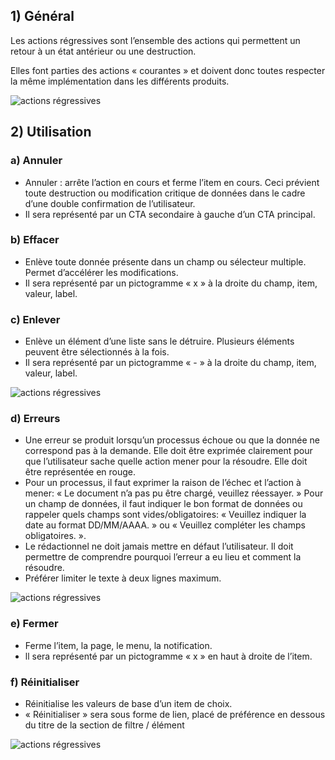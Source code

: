 ## 1) Général

Les actions régressives sont l’ensemble des actions qui permettent un retour à un état antérieur ou une destruction.

Elles font parties des actions « courantes » et doivent donc toutes respecter la même implémentation dans les différents produits.

<img src="../../assets/images/actions-reg/actions-reg-01.jpg" alt="actions régressives" class="tk-markdown__img-fullscreen" />

## 2) Utilisation

### a) Annuler

-   Annuler : arrête l’action en cours et ferme l’item en cours. Ceci prévient toute destruction ou modification critique de données dans le cadre d’une double confirmation de l’utilisateur.
-   Il sera représenté par un CTA secondaire à gauche d’un CTA principal.

### b) Effacer

-   Enlève toute donnée présente dans un champ ou sélecteur multiple. Permet d’accélérer les modifications.
-   Il sera représenté par un pictogramme « x » à la droite du champ, item, valeur, label.

### c) Enlever

-   Enlève un élément d’une liste sans le détruire. Plusieurs éléments peuvent être sélectionnés à la fois.
-   Il sera représenté par un pictogramme « - » à la droite du champ, item, valeur, label.

<img src="../../assets/images/actions-reg/actions-reg-02.jpg" alt="actions régressives" class="tk-markdown__img-fullscreen" />

### d) Erreurs

-   Une erreur se produit lorsqu’un processus échoue ou que la donnée ne correspond pas à la demande. Elle doit être exprimée clairement pour que l’utilisateur sache quelle action mener pour la résoudre. Elle doit être représentée en rouge.
-   Pour un processus, il faut exprimer la raison de l’échec et l’action à mener: « Le document n’a pas pu être chargé, veuillez réessayer. » Pour un champ de données, il faut indiquer le bon format de données ou rappeler quels champs sont vides/obligatoires: « Veuillez indiquer la date au format DD/MM/AAAA. » ou « Veuillez compléter les champs obligatoires. ».
-   Le rédactionnel ne doit jamais mettre en défaut l’utilisateur. Il doit permettre de comprendre pourquoi l’erreur a eu lieu et comment la résoudre.
-   Préférer limiter le texte à deux lignes maximum.

<img src="../../assets/images/actions-reg/actions-reg-03.jpg" alt="actions régressives" class="tk-markdown__img-fullscreen" />

### e) Fermer

-   Ferme l’item, la page, le menu, la notification.
-   ll sera représenté par un pictogramme « x » en haut à droite de l’item.

### f) Réinitialiser

-   Réinitialise les valeurs de base d’un item de choix.
-   « Réinitialiser » sera sous forme de lien, placé de préférence en dessous du titre de la section de filtre / élément

<img src="../../assets/images/actions-reg/actions-reg-04.jpg" alt="actions régressives" class="tk-markdown__img-fullscreen" />

